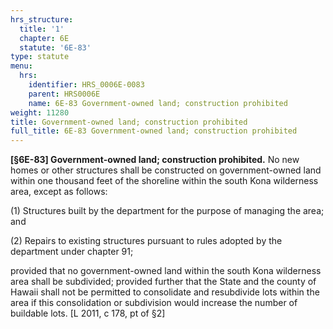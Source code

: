 ```yaml
---
hrs_structure:
  title: '1'
  chapter: 6E
  statute: '6E-83'
type: statute
menu:
  hrs:
    identifier: HRS_0006E-0083
    parent: HRS0006E
    name: 6E-83 Government-owned land; construction prohibited
weight: 11280
title: Government-owned land; construction prohibited
full_title: 6E-83 Government-owned land; construction prohibited
---
```

**[§6E-83] Government-owned land; construction prohibited.** No new homes or other structures shall be constructed on government-owned land within one thousand feet of the shoreline within the south Kona wilderness area, except as follows:

(1) Structures built by the department for the purpose of managing the area; and

(2) Repairs to existing structures pursuant to rules adopted by the department under chapter 91;

provided that no government-owned land within the south Kona wilderness area shall be subdivided; provided further that the State and the county of Hawaii shall not be permitted to consolidate and resubdivide lots within the area if this consolidation or subdivision would increase the number of buildable lots. [L 2011, c 178, pt of §2]